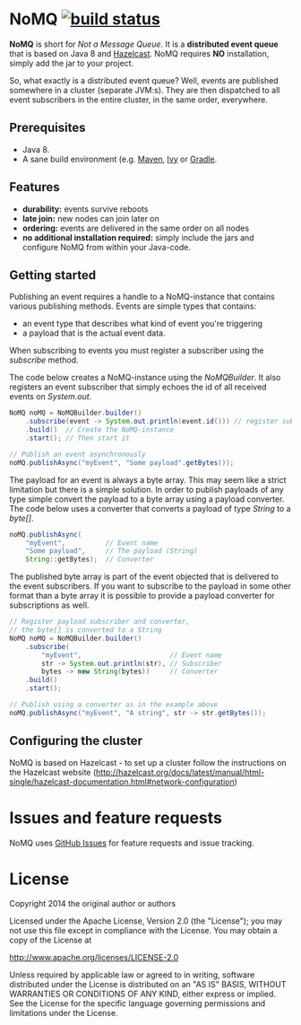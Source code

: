 # NoMQ [![build status](https://secure.travis-ci.org/wassgren/NoMQ.png)](http://travis-ci.org/wassgren/NoMQ)

__NoMQ__ is short for _Not a Message Queue_. It is a __distributed event queue__ that is based on Java 8 and
[Hazelcast](http://hazelcast.org/). NoMQ requires __NO__ installation, simply add the jar to your project.

So, what exactly is a distributed event queue? Well, events are published somewhere in a cluster (separate JVM:s). They are then
dispatched to all event subscribers in the entire cluster, in the same order, everywhere.

## Prerequisites
* Java 8.
* A sane build environment (e.g. [Maven](http://maven.apache.org/), [Ivy](https://ant.apache.org/ivy/) or [Gradle](http://www.gradle.org/).

## Features
 * __durability:__ events survive reboots
 * __late join:__ new nodes can join later on
 * __ordering:__ events are delivered in the same order on all nodes
 * __no additional installation required:__ simply include the jars and configure NoMQ from within your Java-code.

## Getting started
Publishing an event requires a handle to a NoMQ-instance that contains various publishing methods. Events are simple types that
contains:
* an event type that describes what kind of event you're triggering
* a payload that is the actual event data.

When subscribing to events you must register a subscriber using the _subscribe_ method.

The code below creates a NoMQ-instance using the _NoMQBuilder_. It also registers an event subscriber that simply echoes the id
of all received events on _System.out_.

```java
NoMQ noMQ = NoMQBuilder.builder()
    .subscribe(event -> System.out.println(event.id())) // register subscriber
    .build()  // Create the NoMQ-instance
    .start(); // Then start it

// Publish an event asynchronously
noMQ.publishAsync("myEvent", "Some payload".getBytes());
```

The payload for an event is always a byte array. This may seem like a strict limitation but there is a simple solution. In order
to publish payloads of any type simple convert the payload to a byte array using a payload converter. The code below uses a
converter that converts a payload of type _String_ to a _byte[]_.

```java
noMQ.publishAsync(
    "myEvent",          // Event name
    "Some payload",     // The payload (String)
    String::getBytes);  // Converter
```

The published byte array is part of the event objected that is delivered to the event subscribers. If you want to subscribe to
the payload in some other format than a byte array it is possible to provide a payload converter for
subscriptions as well.

```java
// Register payload subscriber and converter,
// the byte[] is converted to a String
NoMQ noMQ = NoMQBuilder.builder()
    .subscribe(
        "myEvent",                      // Event name
        str -> System.out.println(str), // Subscriber
        bytes -> new String(bytes))     // Converter
    .build()
    .start();

// Publish using a converter as in the example above
noMQ.publishAsync("myEvent", "A string", str -> str.getBytes());
```

## Configuring the cluster
NoMQ is based on Hazelcast - to set up a cluster follow the instructions on the Hazelcast website
(http://hazelcast.org/docs/latest/manual/html-single/hazelcast-documentation.html#network-configuration)

# Issues and feature requests
NoMQ uses [GitHub Issues](https://github.com/wassgren/NoMQ/issues) for feature requests and issue tracking.

# License
   Copyright 2014 the original author or authors

   Licensed under the Apache License, Version 2.0 (the "License");
   you may not use this file except in compliance with the License.
   You may obtain a copy of the License at

   http://www.apache.org/licenses/LICENSE-2.0

   Unless required by applicable law or agreed to in writing, software
   distributed under the License is distributed on an "AS IS" BASIS,
   WITHOUT WARRANTIES OR CONDITIONS OF ANY KIND, either express or implied.
   See the License for the specific language governing permissions and
   limitations under the License.
